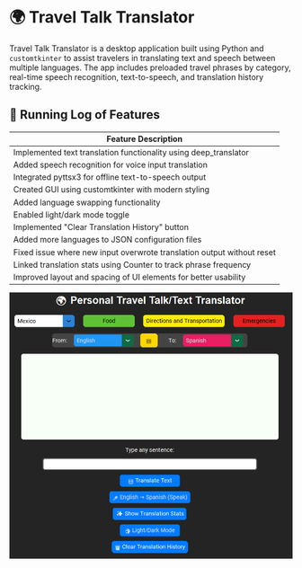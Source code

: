 # 🌍 Travel Talk Translator

Travel Talk Translator is a desktop application built using Python and `customtkinter` to assist travelers in translating text and speech between multiple languages. The app includes preloaded travel phrases by category, real-time speech recognition, text-to-speech, and translation history tracking.

## 🔄 Running Log of Features

| Feature Description |
|---------------------|
| Implemented text translation functionality using deep_translator |
| Added speech recognition for voice input translation |
| Integrated pyttsx3 for offline text-to-speech output |
| Created GUI using customtkinter with modern styling |
| Added language swapping functionality |
| Enabled light/dark mode toggle |
| Implemented "Clear Translation History" button |
| Added more languages to JSON configuration files |
| Fixed issue where new input overwrote translation output without reset |
| Linked translation stats using Counter to track phrase frequency |
| Improved layout and spacing of UI elements for better usability |


![img.png](img.png)

